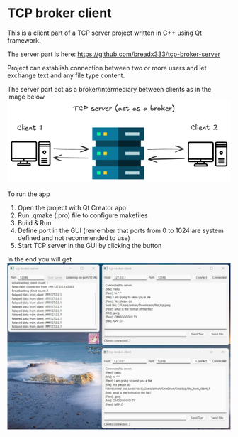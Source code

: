 # TCP broker client

This is a client part of a TCP server project written in C++ using Qt framework.

The server part is here: https://github.com/breadx333/tcp-broker-server

Project can establish connection between two or more users and let exchange text and any file type content.

The server part act as a broker/intermediary between clients as in the image below
![pic](./docs/images/tcp-broker-docs.png)

To run the app
1. Open the project with Qt Creator app
2. Run .qmake (.pro) file to configure makefiles
3. Build & Run
4. Define port in the GUI (remember that ports from 0 to 1024 are system defined and not recommended to use)
5. Start TCP server in the GUI by clicking the button

In the end you will get
![pic](./docs/images/tcp-broker-finished.jpg)
